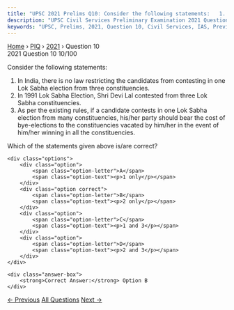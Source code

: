 ```yaml
---
title: "UPSC 2021 Prelims Q10: Consider the following statements:   1. In India, there is n..."
description: "UPSC Civil Services Preliminary Examination 2021 Question 10 with options and answer"
keywords: "UPSC, Prelims, 2021, Question 10, Civil Services, IAS, Previous Year Questions"
---
```


<nav class="breadcrumb">
    <a href="../../">Home</a>
    <span>›</span>
    <a href="../">PIQ</a>
    <span>›</span>
    <a href="./">2021</a>
    <span>›</span>
    <span>Question 10</span>
</nav>

<div class="question-header">
    <div class="question-meta">
        <span class="year-badge">2021</span>
        <span class="question-number">Question 10</span>
        <span class="progress">10/100</span>
    </div>
    <div class="progress-bar">
        <div class="progress-fill" style="width: 10.0%"></div>
    </div>
</div>

<div class="question-content">
    <div class="question-text">
        <p>Consider the following statements:</p>
<ol>
<li>In India, there is no law restricting the candidates from contesting in one Lok Sabha election from three constituencies.</li>
<li>In 1991 Lok Sabha Election, Shri Devi Lal contested from three Lok Sabha constituencies.</li>
<li>As per the existing rules, if a candidate contests in one Lok Sabha election from many constituencies, his/her party should bear the cost of bye-elections to the constituencies vacated by him/her in the event of him/her winning in all the constituencies.</li>
</ol>
<p>Which of the statements given above is/are correct?</p>
    </div>
    
    <div class="options">
        <div class="option">
            <span class="option-letter">A</span>
            <span class="option-text"><p>1 only</p></span>
        </div>
        <div class="option correct">
            <span class="option-letter">B</span>
            <span class="option-text"><p>2 only</p></span>
        </div>
        <div class="option">
            <span class="option-letter">C</span>
            <span class="option-text"><p>1 and 3</p></span>
        </div>
        <div class="option">
            <span class="option-letter">D</span>
            <span class="option-text"><p>2 and 3</p></span>
        </div>
    </div>

    <div class="answer-box">
        <strong>Correct Answer:</strong> Option B
    </div>
</div>

<div class="question-nav">
    <a href="../q009-right-to-privacy-is-protected-under-which-article/" class="nav-btn prev">← Previous</a>
    <a href="../" class="nav-btn center">All Questions</a>
    <a href="../q011-the-vegetation-of-savannah-consists-of-grassland-w/" class="nav-btn next">Next →</a>
</div>
